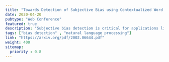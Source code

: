 ```yaml
---
title: "Towards Detection of Subjective Bias using Contextualized Word Embeddings"
date: 2020-04-20
pubtype: "Web Conference"
featured: true
description: "Subjective bias detection is critical for applications like propaganda detection, content recommendation, sentiment analysis, and bias neutralization. This bias is introduced in natural language via inflammatory words and phrases, casting doubt over facts, and presupposing the truth. In this work, we perform comprehensive experiments for detecting subjective bias using BERT-based models on the Wiki Neutrality Corpus (WNC). The dataset consists of 360k labeled instances, from Wikipedia edits that remove various instances of the bias. We further propose BERT-based ensembles that outperform state-of-the-art methods like BERTlarge by a margin of 5.6 F1 score."
tags: ["bias detection" , "natural language processing"]
link: "https://arxiv.org/pdf/2002.06644.pdf"
weight: 400
sitemap:
  priority : 0.8
---
```

